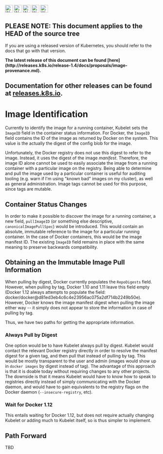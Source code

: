 <!-- BEGIN MUNGE: UNVERSIONED_WARNING -->

<!-- BEGIN STRIP_FOR_RELEASE -->

<img src="http://kubernetes.io/kubernetes/img/warning.png" alt="WARNING"
     width="25" height="25">
<img src="http://kubernetes.io/kubernetes/img/warning.png" alt="WARNING"
     width="25" height="25">
<img src="http://kubernetes.io/kubernetes/img/warning.png" alt="WARNING"
     width="25" height="25">
<img src="http://kubernetes.io/kubernetes/img/warning.png" alt="WARNING"
     width="25" height="25">
<img src="http://kubernetes.io/kubernetes/img/warning.png" alt="WARNING"
     width="25" height="25">

<h2>PLEASE NOTE: This document applies to the HEAD of the source tree</h2>

If you are using a released version of Kubernetes, you should
refer to the docs that go with that version.

<!-- TAG RELEASE_LINK, added by the munger automatically -->
<strong>
The latest release of this document can be found
[here](http://releases.k8s.io/release-1.4/docs/proposals/image-provenance.md).

Documentation for other releases can be found at
[releases.k8s.io](http://releases.k8s.io).
</strong>
--

<!-- END STRIP_FOR_RELEASE -->

<!-- END MUNGE: UNVERSIONED_WARNING -->

Image Identification
====================

Currently to identify the image for a running container, Kubelet sets the
`ImageID` field in the container status information.  For Docker, the
`ImageID` field contains the ID of the image as returned by Docker on the
system.  This value is the actually the digest of the config blob for the
image.

Unfortunately, the Docker registry does not use this digest to refer to
the image.  Instead, it uses the digest of the image *manifest*.
Therefore, the image ID alone cannot be used to easily associate the image
from a running container with a particular image on the registry.  Being
able to determine and pull the image used by a particular container is
useful for auditing tooling (e.g. warn if I'm using "known bad" images on
my cluster), as well as general administration.  Image tags cannot be used
for this purpose, since tags are mutable.

Container Status Changes
------------------------

In order to make it possible to discover the image for a running
container, a new field, `pullImageID` (or something else descriptive,
`canonicalImagePullSpec`) would be introduced.  This would contain an
absolute, immutable reference to the image for a particular running
container.  In the case of Docker containers, this would be the image
manifest ID.  The existing `ImageID` field remains in place with the same
meaning to preserve backwards compatibility.

Obtaining an the Immutable Image Pull Information
-------------------------------------------------

When pulling by digest, Docker currently populates the `RepoDigests`
field.  However, when pulling by tag, Docker 1.10 and 1.11 leave this
field empty (Docker 1.12 always attempts to populate the field:
docker/docker@d81ed3eb4c6c4e23956ac075a2df714b2249b50e). However, Docker
knows the image manifest digest when pulling the image either way -- it
simply does not appear to store the information in case of pulling by tag.

Thus, we have two paths for getting the appropriate information.

### Always Pull by Digest ###

One option would be to have Kubelet always pull by digest.  Kubelet would
contact the relevant Docker registry directly in order to resolve the
manifest digest for a given tag, and then pull that instead of pulling by
tag.  This would be mostly transparent to the user and admin (images would
show up in `docker images` by digest instead of tag).  The advantage of
this approach is that it is doable today without requiring changes to any
other projects.  The downside is that it means Kubelet would have to know
how to speak to registries directly instead of simply communicating with
the Docker daemon, and would have to gain equivalents to the registry
flags on the Docker daemon (`--insecure-registry`, etc).

### Wait for Docker 1.12 ###

This entails waiting for Docker 1.12, but does not require actually
changing Kubelet or adding much to Kubelet itself, so is thus simpler to
implement.

Path Forward
------------

TBD

